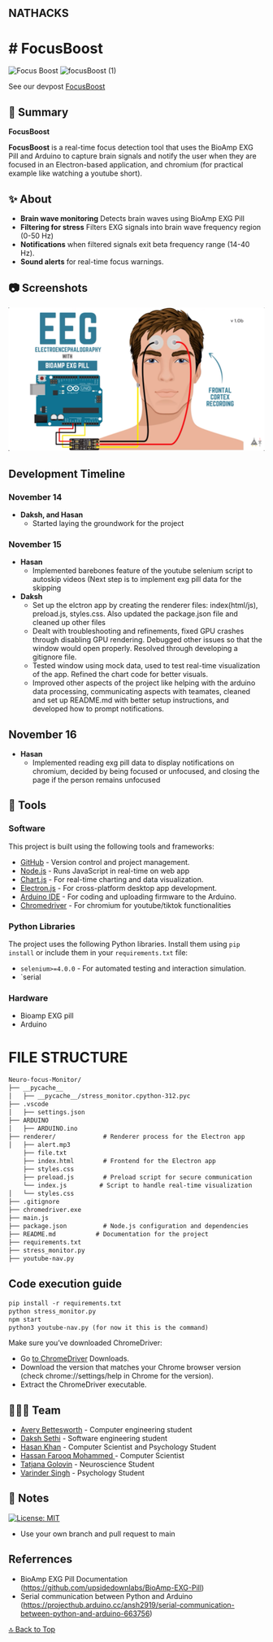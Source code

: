 
<a name=top></a>
## NATHACKS
# # FocusBoost

![Focus Boost](https://raw.githubusercontent.com/your-username/your-repo/main/path-to-gif.gif)
![focusBoost (1)](https://github.com/user-attachments/assets/12a56211-5150-4627-b854-dec5d208a1f4)

See our devpost [FocusBoost](https://devpost.com/software/neuro-stress-monitor)

## 📑 Summary

**FocusBoost** 

**FocusBoost** is a real-time focus detection tool that uses the BioAmp EXG Pill and Arduino to capture brain signals and notify the user when they are focused in an Electron-based application, and chromium (for practical example like watching a youtube short).



## ✨ About
- **Brain wave monitoring** Detects brain waves using BioAmp EXG Pill
- **Filtering for stress** Filters EXG signals into brain wave frequency region (0-50 Hz)
- **Notifications** when filtered signals exit beta frequency range (14-40 Hz).
- **Sound alerts** for real-time focus warnings.




## 📷 Screenshots
![alt text](image.png)


## Development Timeline
### November 14
- **Daksh, and Hasan**
  - Started laying the groundwork for the project
### November 15
- **Hasan**
  - Implemented barebones feature of the youtube selenium script to autoskip videos (Next step is to implement exg pill data for the skipping
- **Daksh**
  - Set up the elctron app by creating the renderer files: index(html/js), preload.js, styles.css. Also updated the package.json file and cleaned up other files
  - Dealt with troubleshooting and refinements, fixed GPU crashes through disabling GPU rendering. Debugged other issues so that the window would open properly. Resolved through developing a gitignore file. 
  - Tested window using mock data, used to test real-time visualization of the app. Refined the chart code for better visuals. 
  - Improved other aspects of the project like helping with the arduino data processing, communicating aspects with teamates, cleaned and set up README.md with better setup instructions, and developed how to prompt notifications.

## November 16
- **Hasan**
  - Implemented reading exg pill data to display notifications on chromium, decided by being focused or unfocused, and closing the page if the person remains unfocused


## 🔨 Tools

### Software

This project is built using the following tools and frameworks:

* [GitHub](https://www.github.com) - Version control and project management.
* [Node.js](https://nodejs.org/) - Runs JavaScript in real-time on web app
* [Chart.js](https://www.chartjs.org/) - For real-time charting and data visualization.
* [Electron.js](https://www.electronjs.org/) - For cross-platform desktop app development.
* [Arduino IDE](https://www.arduino.cc/) - For coding and uploading firmware to the Arduino.
* [Chromedriver](https://developer.chrome.com/docs/chromedriver/) - For chromium for youtube/tiktok functionalities

### Python Libraries

The project uses the following Python libraries. Install them using `pip install` or include them in your `requirements.txt` file:

* `selenium>=4.0.0` - For automated testing and interaction simulation.
* `serial



### Hardware

* Bioamp EXG pill
* Arduino

# FILE STRUCTURE
```
Neuro-focus-Monitor/
├── __pycache__
│   ├── __pycache__/stress_monitor.cpython-312.pyc
├── .vscode
│   ├── settings.json
├── ARDUINO
│   ├── ARDUINO.ino
├── renderer/             # Renderer process for the Electron app
│   ├── alert.mp3
    ├── file.txt
    ├── index.html        # Frontend for the Electron app
    ├── styles.css
    ├── preload.js        # Preload script for secure communication
    └── index.js         # Script to handle real-time visualization
│   └── styles.css
├── .gitignore
├── chromedriver.exe
├── main.js
├── package.json          # Node.js configuration and dependencies
├── README.md           # Documentation for the project
├── requirements.txt
├── stress_monitor.py
├── youtube-nav.py

```
## Code execution guide
```
pip install -r requirements.txt
python stress_monitor.py
npm start
python3 youtube-nav.py (for now it this is the command)

```
Make sure you’ve downloaded ChromeDriver:
*  Go [to ChromeDriver](https://developer.chrome.com/docs/chromedriver/downloads) Downloads.
*  Download the version that matches your Chrome browser version (check chrome://settings/help in Chrome for the version).
*  Extract the ChromeDriver executable.

## 👨‍👧‍👧 Team

<!--- put your links here --->

* [Avery Bettesworth](https://github.com/Betts6430) - Computer engineering student
* [Daksh Sethi](https://github.com/daksh3333) - Software engineering student
* [Hasan Khan](https://osu.github.io/portfolio/) - Computer Scientist and Psychology Student
* [Hassan Farooq Mohammed ](https://github.com/osu) - Computer Scientist
* [Tatjana Golovin](https://devpost.com/tatjana-golovin) - Neuroscience Student
* [Varinder Singh](https://devpost.com/varinderjeetsingh311) - Psychology Student


## 📰 Notes

[![License: MIT](https://img.shields.io/badge/License-MIT-blue.svg)](https://opensource.org/licenses/MIT)

* Use your own branch and pull request to main

## Referrences

* BioAmp EXG Pill Documentation (https://github.com/upsidedownlabs/BioAmp-EXG-Pill)
* Serial communication between Python and Arduino (https://projecthub.arduino.cc/ansh2919/serial-communication-between-python-and-arduino-663756)


[🔝 Back to Top](#top)
